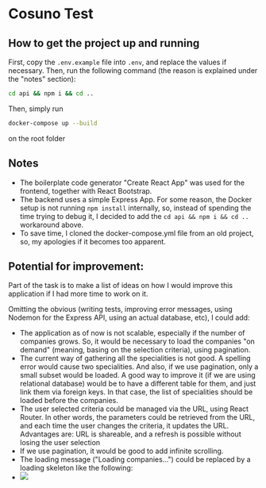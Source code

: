 # Cosuno Test
## How to get the project up and running

First, copy the `.env.example` file into `.env`, and replace the values if necessary. Then, run the following command (the reason is explained under the "notes" section):
```sh
cd api && npm i && cd ..
```
Then, simply run

```sh
docker-compose up --build
```

on the root folder

## Notes

- The boilerplate code generator "Create React App" was used for the frontend, together with React Bootstrap.
- The backend uses a simple Express App. For some reason, the Docker setup is not running `npm install` internally, so, instead of spending the time trying to debug it, I decided to add the `cd api && npm i && cd ..` workaround above.
- To save time, I cloned the docker-compose.yml file from an old project, so, my apologies if it becomes too apparent.

## Potential for improvement:
Part of the task is to make a list of ideas on how I would improve this application if I had more time
to work on it.

Omitting the obvious (writing tests, improving error messages, using Nodemon for the Express API, using an actual database, etc), I could add:

- The application as of now is not scalable, especially if the number of companies grows. So, it would be necessary to load the companies "on demand" (meaning, basing on the selection criteria), using pagination.
- The current way of gathering all the specialities is not good. A spelling error would cause two specialities. And also, if we use pagination, only a small subset would be loaded. A good way to improve it (if we are using relational database) would be to have a different table for them, and just link them via foreign keys. In that case, the list of specialities should be loaded before the companies.
- The user selected criteria could be managed via the URL, using React Router. In other words, the parameters could be retrieved from the URL, and each time the user changes the criteria, it updates the URL. Advantages are: URL is shareable, and a refresh is possible without losing the user selection
- If we use pagination, it would be good to add infinite scrolling.
- The loading message ("Loading companies...") could be replaced by a loading skeleton like the following:
- ![](https://miro.medium.com/max/678/1*ZPvzUShTe448VPDukHiskw.png)